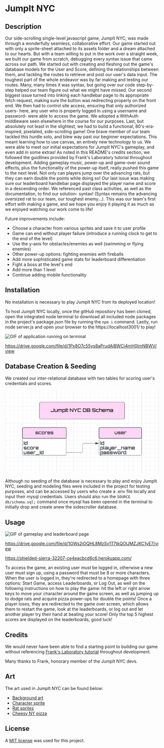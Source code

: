 # JumpIt NYC

## Description

Our side-scrolling single-level javascript game, JumpIt NYC, was made through a wonderfully seamless, collaborative effort. Our game started out with only a sprite-sheet attached to its assets folder and a dream attached to our hearts. But with a team willing to put in the work over a straight week, we built our game from scratch, debugging every syntax issue that came across our path. We started out with creating and fleshing out the game's database models for the User and Score, defining the relationships between them, and tackling the routes to retrieve and post our user's data input. The toughest part of the whole endeavor was by far making and testing our routes. Many, many times it was syntax, but going over our code step-by-step helped our team figure out what we might have missed. Our second biggest issue turned into linking each handlebar page to its appropriate fetch request, making sure the button was redirecting properly on the front end. We then had to control site access, ensuring that only authorized users- here, any user who is properly logged in using a username and password- were able to access the game. We adopted a WithAuth middleware seen elsewhere in the course for our purposes. Last, but absolutely not least in the slightest, we had to build a functional, 80's-era-inspired, pixelated, side-scrolling game! One brave member of our team tackled this hurdle solo, and blew way past our beginner expectations. This meant learning how to use canvas, an entirely new technology to us. We were able to meet our initial expectations for JumpIt NYC's gameplay, and even add in some extras! As noted in this README's credits section, we followed the guidlines provided by Frank's Laboratory tutorial throughout development. Adding gameplay music, power-up and game-over sound effects, plus the functionality of the power-up itself, really pushed this game to the next level. Not only can players jump over the advancing rats, but they can earn double the points while doing so! Our last issue was making sure our leaderboard handlebar page displayed the player name and score in a descending order. We referenced past class activities, as well as the documentation, to find our solution- syntax! (Syntax remains the advancing oversized rat to our team, our toughest enemy...). This was our team's first effort with making a game, and we hope you enjoy it playing it as much as we enjoyed watching our work come to life!

Future improvements include: 
- Choose a character from various sprites and save it to user profile
- Game can end without player failure (introduce a running clock to get to the end of the level)
- Use the y-axis for obstacles/enemies as well (swimming or flying enemies)
- Other power-up options: fighting enemies with fireballs
- Add more sophisticated game stats for leaderboard differentiation
- Fight a boss at the level's end
- Add more than 1 level
- Continue adding mobile functionality

## Installation

No installation is necessary to play JumpIt NYC from its deployed location! 

To host JumpIt NYC locally, once the gitHub repository has been cloned, open the integrated node terminal to download all included node packages in the project's package.json file by running the `npm i` command. Lastly, run node server.js and open your browser to the https://localhost3001/ to play! 

![GIF of application running on terminal](<assets/images/Untitled_ Aug 14, 2023 12_19 AM.gif>)

https://drive.google.com/file/d/1Px8O7c55ys8aPrudAiBWCi4mH0ImNBWV/view

## Database Creation & Seeding

We created our inter-relational database with two tables for scoring user's credentials and scores. 

![schematic representation of the sidescroller database](<assets/images/database-schema.jpg>)

Although no seeding of the database is necessary to play and enjoy JumpIt NYC, seeding and modeling files were included in the project for testing purposes, and can be accessed by users who create a .env file locally  and input their mysql credentials. Users should also run the `SOURCE db/schema.sql;` command once mysql has been opened in the terminal to initially drop and create anew the sidescroller database. 

## Usage

![GIF of gameplay and leaderboard page](<assets/images/Untitled_ Aug 14, 2023 3_39 PM.gif>)

https://drive.google.com/file/d/1GWs2iOQHL8MzSv1T7tkQOlJMZJKC1yE7/view

https://shielded-sierra-32207-ce4eacbcd6c6.herokuapp.com/

To access the game, an existing user must be logged in, otherwise a new user must sign up, using a password that must be 8 or more characters. When the user is logged in, they're redirected to a homepage with three options: Start Game, access Leaderboards, or Log Out, as well on the following instructions on how to play the game: hit the left or right arrow keys to move your character around the game screen, as well as jumping up to dodge rats and acquire pizza power-ups for double the points! Once a player loses, they are redirected to the game over screen, which allows them to restart the game, look at the leaderboards, or log out and let another player try their hand at beating your score! Only the top 5 highest scores are displayed on the leaderboards, good luck!

## Credits

We would never have been able to find a starting point to building our game without referencing   [Frank's Laboratory tutorial](https://www.youtube.com/watch?v=7JtLHJbm0kA) throughout development. 

Many thanks to Frank, honorary member of the JumpIt NYC devs.

## Art 

The art used in JumpIt NYC can be found below: 

- [Background art](https://craftpix.net/freebies/free-pixel-art-street-2d-backgrounds/)
- [Character sprite](https://craftpix.net/freebies/free-3-cyberpunk-characters-pixel-art/?num=1&count=525&sq=cyberpunk%20characters&pos=3)
- [Rat sprites](https://craftpix.net/freebies/free-street-animal-pixel-art-asset-pack/) 
- [Cheesy NY pizza](https://opengameart.org/content/food-items-16x16)

## License
A [MIT license](https://github.com/Valeriereds/Side-scroller/blob/main/LICENSE) was used for this project.
